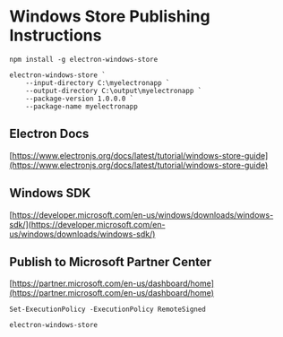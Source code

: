 # Windows Store Publishing Instructions


`npm install -g electron-windows-store`

```shell
electron-windows-store `
    --input-directory C:\myelectronapp `
    --output-directory C:\output\myelectronapp `
    --package-version 1.0.0.0 `
    --package-name myelectronapp
```

## Electron Docs
[https://www.electronjs.org/docs/latest/tutorial/windows-store-guide](https://www.electronjs.org/docs/latest/tutorial/windows-store-guide)


## Windows SDK
[https://developer.microsoft.com/en-us/windows/downloads/windows-sdk/](https://developer.microsoft.com/en-us/windows/downloads/windows-sdk/)


## Publish to Microsoft Partner Center 
[https://partner.microsoft.com/en-us/dashboard/home](https://partner.microsoft.com/en-us/dashboard/home)


`Set-ExecutionPolicy -ExecutionPolicy RemoteSigned`

`electron-windows-store`
